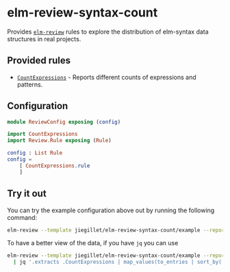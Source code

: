 # elm-review-syntax-count

Provides [`elm-review`](https://package.elm-lang.org/packages/jfmengels/elm-review/latest/) rules to explore the distribution of elm-syntax data structures in real projects.

## Provided rules

- [`CountExpressions`](https://package.elm-lang.org/packages/jiegillet/elm-review-syntax-count/1.0.0/CountExpressions) - Reports different counts of expressions and patterns.

## Configuration

```elm
module ReviewConfig exposing (config)

import CountExpressions
import Review.Rule exposing (Rule)

config : List Rule
config =
    [ CountExpressions.rule
    ]
```

## Try it out

You can try the example configuration above out by running the following command:

```bash
elm-review --template jiegillet/elm-review-syntax-count/example --report=json --extract
```

To have a better view of the data, if you have `jq` you can use

```bash
elm-review --template jiegillet/elm-review-syntax-count/example --report=json --extract \
  | jq '.extracts .CountExpressions | map_values(to_entries | sort_by(.value) | reverse | from_entries)'
```
